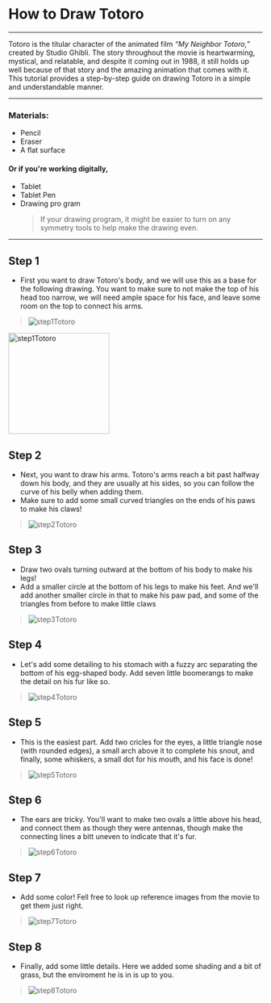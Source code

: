 # How to Draw Totoro
---------------------

Totoro is the titular character of the animated film *“My Neighbor Totoro,”* created by Studio Ghibli. The story throughout the movie is heartwarming, mystical, and relatable, and despite it coming out in 1988, it still holds up well because of that story and the amazing animation that comes with it. This tutorial provides a step-by-step guide on drawing Totoro in a simple and understandable manner.

---------------------
### Materials:
- Pencil
- Eraser
- A flat surface
#### Or if you're working digitally,
- Tablet
- Tablet Pen
- Drawing pro gram
     > If your drawing program, it might be easier to turn on any symmetry tools to help make the drawing even.
---------------------

## Step 1

- First you want to draw Totoro's body, and we will use this as a base for the following drawing. You want to make sure to not make the top of his head too narrow, we will need ample space for his face, and leave some room on the top to connect his arms.

 > ![step1Totoro](step1.png)
<img src="step1.png" alt="step1Totoro" width="200"/>

## Step 2

- Next, you want to draw his arms. Totoro's arms reach a bit past halfway down his body, and they are usually at his sides, so you can follow the curve of his belly when adding them. 
- Make sure to add some  small curved triangles on the ends of his paws to make his claws! 

 > ![step2Totoro](step2.png)

## Step 3

- Draw two ovals turning outward at the bottom of his body to make his legs! 
- Add a smaller circle at the bottom of his legs to make his feet. And we'll add another smaller circle in that to make his paw pad, and some of the triangles from before to make little claws

 > ![step3Totoro](step3.png)

## Step 4

- Let's add some detailing to his stomach with a fuzzy arc separating the bottom of his egg-shaped body. Add seven little boomerangs to make the detail on his fur like so.

 > ![step4Totoro](step4.png)

## Step 5

- This is the easiest part. Add two cricles for the eyes, a little triangle nose (with rounded edges), a small arch above it to complete his snout, and finally, some whiskers, a small dot for his mouth, and his face is done!

 > ![step5Totoro](step5.png)

## Step 6

- The ears are tricky. You'll want to make two ovals a little above his head, and connect them as though they were antennas, though make the connecting lines a bitt uneven to indicate that it's fur.

 > ![step6Totoro](step6.png)

## Step 7

- Add some color! Fell free to look up reference images from the movie to get them just right.

 > ![step7Totoro](step7.png)

## Step 8

- Finally, add some little details. Here we added some shading and a bit of grass, but the enviroment he is in is up to you.

 > ![step8Totoro](step8.png)



